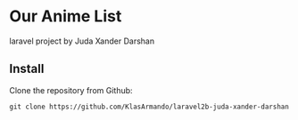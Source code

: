 # Our Anime List
laravel project by Juda Xander Darshan
 
## Install
 Clone the repository from Github:
 ```
 git clone https://github.com/KlasArmando/laravel2b-juda-xander-darshan
 ```
